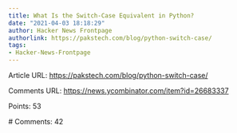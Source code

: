 ```yaml
---
title: What Is the Switch-Case Equivalent in Python?
date: "2021-04-03 18:18:29"
author: Hacker News Frontpage
authorlink: https://pakstech.com/blog/python-switch-case/
tags:
- Hacker-News-Frontpage
---
```


<p>Article URL: <a href="https://pakstech.com/blog/python-switch-case/">https://pakstech.com/blog/python-switch-case/</a></p>
<p>Comments URL: <a href="https://news.ycombinator.com/item?id=26683337">https://news.ycombinator.com/item?id=26683337</a></p>
<p>Points: 53</p>
<p># Comments: 42</p>
